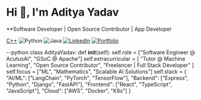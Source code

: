# Hi 👋, I'm Aditya Yadav  

**Software Developer | Open Source Contributor | App Developer

[C++](https://img.shields.io/badge/C++-00599C?style=for-the-badge&logo=c%2B%2B&logoColor=white)
![Python](https://img.shields.io/badge/Python-3776AB?style=for-the-badge&logo=python&logoColor=white)
![Java](https://img.shields.io/badge/Java-ED8B00?style=for-the-badge&logo=openjdk&logoColor=white)
[![LinkedIn](https://img.shields.io/badge/LinkedIn-blue?style=for-the-badge&logo=linkedin)](https://linkedin.com/in/yourusername)
[![Portfolio](https://img.shields.io/badge/Portfolio-orange?style=for-the-badge&logo=firefox)](https://yourportfolio.com)

--python
class AdityaYadav:
    def __init__(self):
        self.role = ["Software Engineer @ AcutusAI", "GSoC @ Apache"]
        self.extracurricular = [
            "Tutor @ Machine Learning",
            "Open Source Contributor",
            "Freelancer | Full Stack Developer"
        ]
        self.focus = ["ML", "Mathematics", "Scalable AI Solutions"]
        self.stack = {
            "AI/ML": ["LangChain", "PyTorch", "TensorFlow"],
            "Backend": ["Express", "Python", "Django", "FastAPI"],
            "Frontend": ["React", "TypeScript", "JavaScript"],
            "Cloud": ["AWS", "Docker", "K8s"]
        }

        
